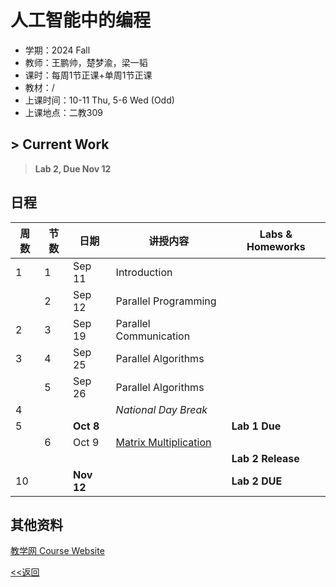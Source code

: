 # 人工智能中的编程

* 学期：2024 Fall
* 教师：王鹏帅，楚梦渝，梁一韬
* 课时：每周1节正课+单周1节正课
* 教材：/
* 上课时间：10-11 Thu, 5-6 Wed (Odd)
* 上课地点：二教309

## > Current Work
> **Lab 2, Due Nov 12**


## 日程

| 周数 |节数|日期|讲授内容                             | Labs & Homeworks      |
| ---- | -----|---------|---------------------- | ------------- |
|1|1|Sep 11|Introduction||
||2|Sep 12|Parallel Programming|
|2|3|Sep 19|Parallel Communication|
|3|4|Sep 25|Parallel Algorithms|
||5|Sep 26|Parallel Algorithms|
|4|||*National Day Break*|
|5||**Oct 8**||**Lab 1 Due**|
||6|Oct 9|[Matrix Multiplication](courses/24fa/aiprog/6)||
|||||**Lab 2 Release**|
|10||**Nov 12**||**Lab 2 DUE**|


## 其他资料
[教学网 Course Website](https://course.pku.edu.cn/webapps/blackboard/execute/announcement?method=search&context=course_entry&course_id=_73074_1&handle=announcements_entry&mode=view)


[<<返回](university_courses)
